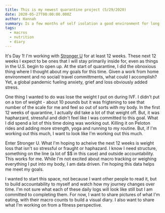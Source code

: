 ```yaml
---
title: This is my newest quarantine project (5/29/2020)
date: 2020-05-27T00:00:00.000Z
author: Hannah
summary: Is a few months of self isolation a good environment for long term nutrition changes? 
tags:
  - macros
  - nutrition
  - diary
---
```


It's Day 1! I'm working with [Stronger U](https://strongeru.com/) for at least 12 weeks. These next 12 weeks I expect to be ones that I will stay primarily inside for, even as things in the U.S. begin to open up. At the start of quarantine, I did the obnoxious thing where I thought about my goals for this time. Given a work from home environment and no social/ travel committments, what could I accomplish? Yet, a global pandemic fueling anxiety, grief and loss obviously added stress. 

One thing I wanted to do was lose the weight I put on during IVF. I didn't put on a ton of weight - about 10 pounds but it was frigtening to see that number of the scale for me and feel so out of sorts with my body. In the first 12 weeks of quarantine, I actually did take a lot of that weight off. But, it was hapharzard, stressful and didn't feel like I was committed to this goal. What I did spend a lot of this time doing was working out. Killing it on Peloton rides and adding more strength, yoga and running to my routine. But, if I'm working out this much, I want to look like I'm working out this much. 

Enter Stronger U. What I'm hoping to acheive the next 12 weeks is weight loss that isn't so stressful or fraught or haphazard. I know I need structure, something on the line (a lot of $$ in this case) and outside accountability. This works for me. While I'm not excited about macro tracking or weighing everything I put into my body, I am data driven. I'm hoping this data helps me meet my goals. 

I wanted to start this space, not because I want other people to read it, but to build accountability to myself and watch how my journey changes over time. I'm not sure what each of these daily logs will look like still but I am committed to completing them. For now, I want to share pictures of what I'm eating, with their macro counts to build a visual diary. I also want to share what I'm working on from a fitness perspective. 


